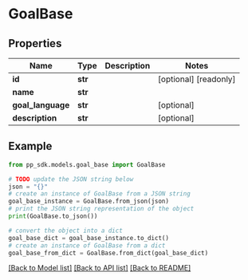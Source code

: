 # GoalBase


## Properties

Name | Type | Description | Notes
------------ | ------------- | ------------- | -------------
**id** | **str** |  | [optional] [readonly] 
**name** | **str** |  | 
**goal_language** | **str** |  | [optional] 
**description** | **str** |  | [optional] 

## Example

```python
from pp_sdk.models.goal_base import GoalBase

# TODO update the JSON string below
json = "{}"
# create an instance of GoalBase from a JSON string
goal_base_instance = GoalBase.from_json(json)
# print the JSON string representation of the object
print(GoalBase.to_json())

# convert the object into a dict
goal_base_dict = goal_base_instance.to_dict()
# create an instance of GoalBase from a dict
goal_base_from_dict = GoalBase.from_dict(goal_base_dict)
```
[[Back to Model list]](../README.md#documentation-for-models) [[Back to API list]](../README.md#documentation-for-api-endpoints) [[Back to README]](../README.md)


